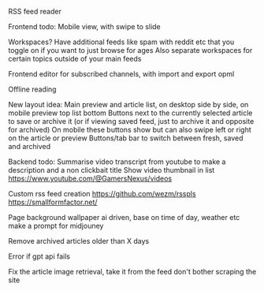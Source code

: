 RSS feed reader

Frontend todo:
Mobile view, with swipe to slide

Workspaces? Have additional feeds like spam with reddit etc that you toggle on if you want to just browse for ages
Also separate workspaces for certain topics outside of your main feeds

Frontend editor for subscribed channels, with import and export opml

Offline reading

New layout idea:
Main preview and article list, on desktop side by side, on mobile preview top list bottom
Buttons next to the currently selected article to save or archive it (or if viewing saved feed, just to archive it and opposite for archived)
On mobile these buttons show but can also swipe left or right on the article or preview
Buttons/tab bar to switch between fresh, saved and archived

Backend todo:
Summarise video transcript from youtube to make a description and a non clickbait title
Show video thumbnail in list
https://www.youtube.com/@GamersNexus/videos

Custom rss feed creation
https://github.com/wezm/rsspls
https://smallformfactor.net/

Page background wallpaper ai driven, base on time of day, weather etc make a prompt for midjouney

Remove archived articles older than X days

Error if gpt api fails

Fix the article image retrieval, take it from the feed don't bother scraping the site

